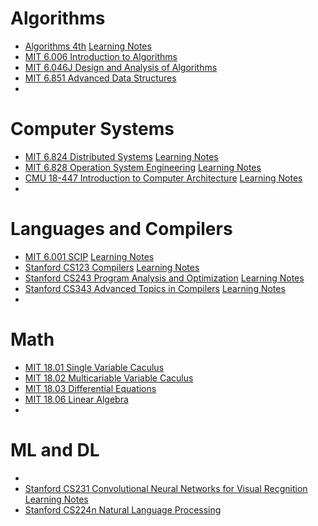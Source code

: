 # Algorithms
- [Algorithms 4th](https://algs4.cs.princeton.edu/home/) [Learning Notes](https://github.com/alfmunny/book-notes/tree/master/algorithms-4th)
- [MIT 6.006 Introduction to Algorithms](https://courses.csail.mit.edu/6.006/fall11/notes.shtml)
- [MIT 6.046J Design and Analysis of Algorithms](https://ocw.mit.edu/courses/electrical-engineering-and-computer-science/6-046j-design-and-analysis-of-algorithms-spring-2015/)
- [MIT 6.851 Advanced Data Structures](https://courses.csail.mit.edu/6.851/)
- 
# Computer Systems
- [MIT 6.824 Distributed Systems](https://pdos.csail.mit.edu/6.824/) [Learning Notes](https://github.com/alfmunny/MIT6.824-Distributed-Systems)
- [MIT 6.828 Operation System Engineering](https://pdos.csail.mit.edu/6.828/) [Learning Notes](https://github.com/alfmunny/MIT6.828-Operation-System-Engineering)
- [CMU 18-447 Introduction to Computer Architecture](http://users.ece.cmu.edu/~jhoe/doku/doku.php?id=18-447_introduction_to_computer_architecture) [Learning Notes](https://github.com/alfmunny/book-notes/tree/master/computer-systems)
- 
# Languages and Compilers
- [MIT 6.001 SCIP](https://mitpress.mit.edu/sites/default/files/sicp/index.html) [Learning Notes](https://github.com/alfmunny/book-notes/tree/master/sicp)
- [Stanford CS123 Compilers](http://web.stanford.edu/class/cs143/) [Learning Notes]()
- [Stanford CS243 Program Analysis and Optimization](http://web.stanford.edu/class/cs243/) [Learning Notes]()
- [Stanford CS343 Advanced Topics in Compilers](http://web.stanford.edu/class/cs343/) [Learning Notes]()
- 
# Math
- [MIT 18.01 Single Variable Caculus](https://ocw.mit.edu/courses/mathematics/18-01-single-variable-calculus-fall-2006/)
- [MIT 18.02 Multicariable Variable Caculus](https://ocw.mit.edu/courses/mathematics/18-02-multivariable-calculus-fall-2007/)
- [MIT 18.03 Differential Equations](https://ocw.mit.edu/courses/mathematics/18-03-differential-equations-spring-2010/)
- [MIT 18.06 Linear Algebra](https://ocw.mit.edu/courses/mathematics/18-06-linear-algebra-spring-2010/)
- 
# ML and DL
- 
- [Stanford CS231 Convolutional Neural Networks for Visual Recgnition](http://cs231n.stanford.edu/) [Learning Notes](https://github.com/alfmunny/CS231n-CNN)
- [Stanford CS224n Natural Language Processing](http://web.stanford.edu/class/cs224n)
